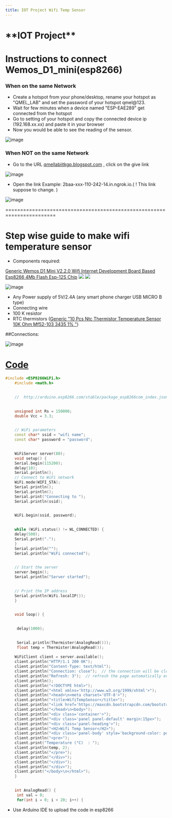 ```yaml
---
title: IOT Project Wifi Temp Sensor
---
```


# \*\*IOT Project\*\*


# Instructions to connect Wemos\_D1\_mini(esp8266)

### **When on the same Network**

- Create a hotspot from your phone/desktop, rename your hotspot as "QMEL\_LAB" and set the password of your hotspot qmel@123.
- Wait for few minutes when a device named "ESP-EAE289" get connected from the hotspot
- Go to setting of your hotspot and copy the connected device ip (192.168.xx.xx) and paste it in your browser
- Now you would be able to see the reading of the sensor.

![image](https://user-images.githubusercontent.com/125783050/223188161-1429a1fe-1d44-4dad-9e1c-c6bb768e24e8.png)


### **When**  **NOT**  **on the same Network**

- Go to the URL [qmellabiitkgp.blogspot.com](http://qmellabiitkgp.blogspot.com/) , click on the give link

![image](https://user-images.githubusercontent.com/125783050/223188411-b1ea0f31-9242-45b1-9b42-c6114957267d.png)

- Open the link Example: 2baa-xxx-110-242-14.in.ngrok.io.( ! This link suppose to change. )

![image](https://user-images.githubusercontent.com/125783050/223188506-436e7770-7f44-45a2-8cb3-d7155299e717.png)

=======================================================================

# Step wise guide to make wifi temperature sensor

- Components required:

 [Generic Wemos D1 Mini V2.2.0 Wifi Internet Development Board Based Esp8266 4Mb Flash Esp-12S Chip](https://www.amazon.in/V2-2-0-Internet-Development-ESP8266-ESP-12S/dp/B077MDHLRC) ![](RackMultipart20230306-1-u9vsrd_html_63a17f231c2a4bde.png) ![](RackMultipart20230306-1-u9vsrd_html_5c6272586b373cfb.png)

![image](https://user-images.githubusercontent.com/125783050/223188757-43970d60-36a5-49c2-a8c8-8e16fbb13a71.png)

  - Any Power supply of 5V/2.4A (any smart phone charger USB MICRO B type)
  - Connecting wire
  - 100 K resistor
  - RTC thermistors ([Generic "10 Pcs Ntc Thermistor Temperature Sensor 10K Ohm Mf52-103 3435 1% "](https://www.amazon.in/Generic-Thermistor-Temperature-Sensor-Mf52-103/dp/B01M8QX36Q))

##Connections:

![image](https://user-images.githubusercontent.com/125783050/223188939-f9405727-c0a3-4c2a-a3c2-0e049f50b601.png)

# [Code](https://github.com/Alok62877/IOT_temp_sensor_-Wifi-/blob/main/code.ino)

```cpp
#include <ESP8266WiFi.h>	
	#include <math.h>
	

	//  http://arduino.esp8266.com/stable/package_esp8266com_index.json
	

	unsigned int Rs = 150000;
	double Vcc = 3.3;
	

	// WiFi parameters
	const char* ssid = "wifi name";
	const char* password = "password";
	

	WiFiServer server(80);
	void setup() {
	Serial.begin(115200);
	delay(10);
	Serial.println();
	// Connect to WiFi network
	WiFi.mode(WIFI_STA);
	Serial.println();
	Serial.println();
	Serial.print("Connecting to ");
	Serial.println(ssid);
	

	WiFi.begin(ssid, password);
	

	while (WiFi.status() != WL_CONNECTED) {
	delay(500);
	Serial.print(".");
	}
	Serial.println("");
	Serial.println("WiFi connected");
	

	// Start the server
	server.begin();
	Serial.println("Server started");
	

	// Print the IP address
	Serial.println(WiFi.localIP());
	}
	

	void loop() {
	

	 delay(1000);
	

	 Serial.println(Thermister(AnalogRead()));
	 float temp = Thermister(AnalogRead());
	
	WiFiClient client = server.available();
	client.println("HTTP/1.1 200 OK");
	client.println("Content-Type: text/html");
	client.println("Connection: close");  // the connection will be closed after completion of the response
	client.println("Refresh: 3");  // refresh the page automatically every 5 sec
	client.println();
	client.println("<!DOCTYPE html>");
	client.println("<html xmlns='http://www.w3.org/1999/xhtml'>");
	client.println("<head>\n<meta charset='UTF-8'>");
	client.println("<title>WifiTempSensor</title>");
	client.println("<link href='https://maxcdn.bootstrapcdn.com/bootstrap/3.3.7/css/bootstrap.min.css' rel='stylesheet'>");
	client.println("</head>\n<body>");
	client.println("<div class='container'>");
	client.println("<div class='panel panel-default' margin:15px>");
	client.println("<div class='panel-heading'>");
	client.println("<H2>Wifi Temp Sensor</H2>");
	client.println("<div class='panel-body' style='background-color: powdergreen'>");
	client.println("<pre>");
	client.print("Temperature (°C)  : ");
	client.println(temp, 2);
	client.println("</pre>");
	client.println("</div>");
	client.println("</div>");
	client.println("</div>");
	client.print("</body>\n</html>");
	}
	

	int AnalogRead() {
	 int val = 0;
	 for(int i = 0; i < 20; i++) {

```


- Use Arduino IDE to upload the code in esp8266
